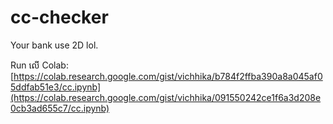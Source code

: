 # cc-checker
Your bank use 2D lol.

Run លើ Colab: [https://colab.research.google.com/gist/vichhika/b784f2ffba390a8a045af05ddfab51e3/cc.ipynb](https://colab.research.google.com/gist/vichhika/091550242ce1f6a3d208e0cb3ad655c7/cc.ipynb)
